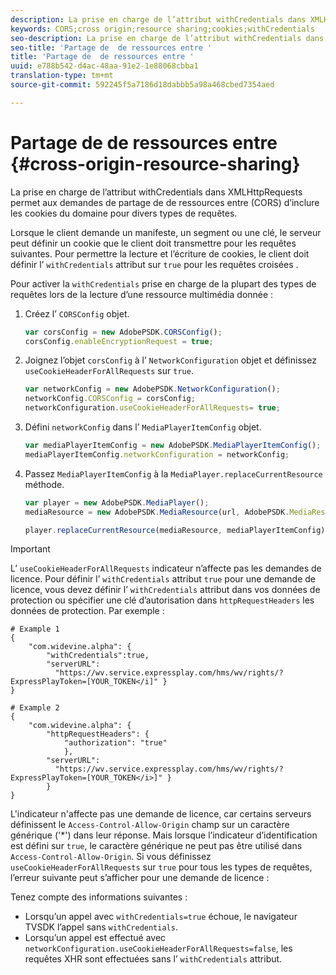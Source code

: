 ```yaml
---
description: La prise en charge de l’attribut withCredentials dans XMLHttpRequests permet aux demandes de partage de  de ressources entre  (CORS) d’inclure les cookies du domaine pour divers types de requêtes.
keywords: CORS;cross origin;resource sharing;cookies;withCredentials
seo-description: La prise en charge de l’attribut withCredentials dans XMLHttpRequests permet aux demandes de partage de  de ressources entre  (CORS) d’inclure les cookies du domaine pour divers types de requêtes.
seo-title: 'Partage de  de ressources entre '
title: 'Partage de  de ressources entre '
uuid: e788b542-d4ac-48aa-91e2-1e88068cbba1
translation-type: tm+mt
source-git-commit: 592245f5a7186d18dabbb5a98a468cbed7354aed

---
```



# Partage de  de ressources entre {#cross-origin-resource-sharing}

La prise en charge de l’attribut withCredentials dans XMLHttpRequests permet aux demandes de partage de  de ressources entre  (CORS) d’inclure les cookies du domaine pour divers types de requêtes.

Lorsque le client demande un manifeste, un segment ou une clé, le serveur peut définir un cookie que le client doit transmettre pour les requêtes suivantes. Pour permettre la lecture et l’écriture de cookies, le client doit définir l’ `withCredentials` attribut sur `true` pour les requêtes  croisées .

Pour activer la `withCredentials` prise en charge de la plupart des types de requêtes lors de la lecture d’une ressource multimédia donnée :

1. Créez l’ `CORSConfig` objet.

   ```js
   var corsConfig = new AdobePSDK.CORSConfig();  
   corsConfig.enableEncryptionRequest = true; 
   ```

1. Joignez l’objet `corsConfig` à l’ `NetworkConfiguration` objet et définissez `useCookieHeaderForAllRequests` sur `true`.

   ```js
   var networkConfig = new AdobePSDK.NetworkConfiguration();  
   networkConfig.CORSConfig = corsConfig; 
   networkConfiguration.useCookieHeaderForAllRequests= true;
   ```

1. Défini `networkConfig` dans l’ `MediaPlayerItemConfig` objet.

   ```js
   var mediaPlayerItemConfig = new AdobePSDK.MediaPlayerItemConfig();  
   mediaPlayerItemConfig.networkConfiguration = networkConfig; 
   ```

1. Passez `MediaPlayerItemConfig` à la `MediaPlayer.replaceCurrentResource` méthode.

   ```js
   var player = new AdobePSDK.MediaPlayer(); 
   mediaResource = new AdobePSDK.MediaResource(url, AdobePSDK.MediaResourceType.HLS);  
   
   player.replaceCurrentResource(mediaResource, mediaPlayerItemConfig);  
   ```

>[!IMPORTANT]
>
>L’ `useCookieHeaderForAllRequests` indicateur n’affecte pas les demandes de licence. Pour définir l’ `withCredentials` attribut `true` pour une demande de licence, vous devez définir l’ `withCredentials` attribut dans vos données de protection ou spécifier une clé d’autorisation dans `httpRequestHeaders` les données de protection. Par exemple :

```
# Example 1 
{ 
    "com.widevine.alpha": {  
        "withCredentials":true,  
        "serverURL":  
          "https://wv.service.expressplay.com/hms/wv/rights/?ExpressPlayToken=[YOUR_TOKEN</i]" } 
} 
 
# Example 2 
{ 
    "com.widevine.alpha": { 
        "httpRequestHeaders": {  
            "authorization": "true"  
            }, 
        "serverURL":  
          "https://wv.service.expressplay.com/hms/wv/rights/?ExpressPlayToken=[YOUR_TOKEN</i>]" }
        } 
}
```

L&#39;indicateur n&#39;affecte pas une demande de licence, car certains serveurs définissent le `Access-Control-Allow-Origin` champ sur un caractère générique (&#39;*&#39;) dans leur réponse. Mais lorsque l’indicateur d’identification est défini sur `true`, le caractère générique ne peut pas être utilisé dans `Access-Control-Allow-Origin`. Si vous définissez `useCookieHeaderForAllRequests` sur `true` pour tous les types de requêtes, l’erreur suivante peut s’afficher pour une demande de licence :

Tenez compte des informations suivantes :

* Lorsqu’un appel avec `withCredentials=true` échoue, le navigateur TVSDK  l’appel sans `withCredentials`.
* Lorsqu’un appel est effectué avec `networkConfiguration.useCookieHeaderForAllRequests=false`, les requêtes XHR sont effectuées sans l’ `withCredentials` attribut.